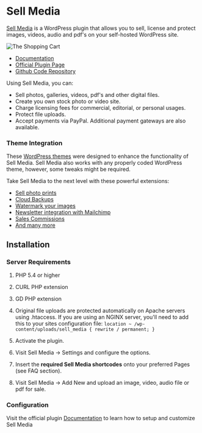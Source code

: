 # Sell Media #

[Sell Media](http://graphpaperpress.com/plugins/sell-media/) is a WordPress plugin that allows you to sell, license and protect images, videos, audio and pdf's on your self-hosted WordPress site.

![The Shopping Cart](http://s.wordpress.org/extend/plugins/sell-media/screenshot-1.png)

* [Documentation](http://graphpaperpress.com/docs/sell-media/)
* [Official Plugin Page](http://graphpaperpress.com/plugins/sell-media/)
* [Github Code Repository](https://github.com/graphpaperpress/sell-media)

Using Sell Media, you can:

*   Sell photos, galleries, videos, pdf's and other digital files.
*   Create you own stock photo or video site.
*   Charge licensing fees for commercial, editorial, or personal usages.
*   Protect file uploads.
*   Accept payments via PayPal. Additional payment gateways are also available.

### Theme Integration ###

These [WordPress themes](http://graphpaperpress.com/wordpress-themes/sell-media/) were designed to enhance the functionality of Sell Media. Sell Media also works with any properly coded WordPress theme, however, some tweaks might be required.

Take Sell Media to the next level with these powerful extensions:

* [Sell photo prints](http://graphpaperpress.com/plugins/sell-media-reprints)
* [Cloud Backups](http://graphpaperpress.com/plugins/sell-media-s3)
* [Watermark your images](http://graphpaperpress.com/plugins/sell-media-watermark)
* [Newsletter integration with Mailchimp](http://graphpaperpress.com/plugins/sell-media-mailchimp)
* [Sales Commissions](http://graphpaperpress.com/plugins/sell-media-commissions)
* [And many more](https://graphpaperpress.com/extensions/sell-media/)

## Installation ##

### Server Requirements ###

1. PHP 5.4 or higher
2. CURL PHP extension
3. GD PHP extension
4. Original file uploads are protected automatically on Apache servers using .htaccess. If you are using an NGINX server, you'll need to add this to your sites configuration file:
`location ~ /wp-content/uploads/sell_media {
    rewrite / permanent;
}`

1. Activate the plugin.
2. Visit Sell Media -> Settings and configure the options.
3. Insert the **required Sell Media shortcodes** onto your preferred Pages (see FAQ section).
4. Visit Sell Media -> Add New and upload an image, video, audio file or pdf for sale.

### Configuration ###

Visit the official plugin [Documentation](http://graphpaperpress.com/docs/sell-media/) to learn how to setup and customize Sell Media